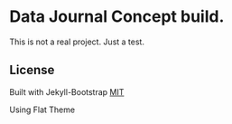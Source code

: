 # Data Journal Concept build.

This is not a real project. Just a test.

## License
Built with Jekyll-Bootstrap
[MIT](http://opensource.org/licenses/MIT)

Using Flat Theme
